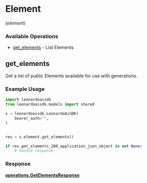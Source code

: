 # Element
(*element*)

### Available Operations

* [get_elements](#get_elements) - List Elements

## get_elements

Get a list of public Elements available for use with generations.

### Example Usage

```python
import leonardoaisdk
from leonardoaisdk.models import shared

s = leonardoaisdk.LeonardoAiSDK(
    bearer_auth="",
)


res = s.element.get_elements()

if res.get_elements_200_application_json_object is not None:
    # handle response
```


### Response

**[operations.GetElementsResponse](../../models/operations/getelementsresponse.md)**

